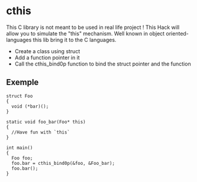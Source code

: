 cthis
=====

This C library is not meant to be used in real life project ! This Hack will allow you to simulate the "this" mechanism.
Well known in object oriented-languages this lib bring it to the C languages.
  + Create a class using struct
  + Add a function pointer in it
  + Call the cthis_bind0p function to bind the struct pointer and the function

Exemple
-------

    struct Foo
    {
      void (*bar)();
    }

    static void foo_bar(Foo* this)
    {
      //Have fun with `this`
    }

    int main()
    {
      Foo foo;
      foo.bar = cthis_bind0p(&foo, &Foo_bar);
      foo.bar();
    }
